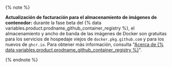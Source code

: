 {% note %}

**Actualización de facturación para el almacenamiento de imágenes de contenedor:** durante la fase beta del {% data variables.product.prodname_github_container_registry %}, el almacenamiento y ancho de banda de las imágenes de Docker son gratuitas para los servicios de hospedaje viejos de `docker.pkg.github.com` y para los nuevos de `ghcr.io`. Para obtener más información, consulta "[Acerca de {% data variables.product.prodname_github_container_registry %}](/packages/guides/about-github-container-registry)".

{% endnote %}
